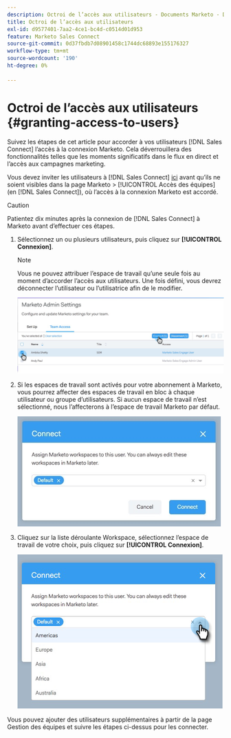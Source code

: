 ```yaml
---
description: Octroi de l’accès aux utilisateurs - Documents Marketo - Documentation du produit
title: Octroi de l’accès aux utilisateurs
exl-id: d9577401-7aa2-4ce1-bc4d-c0514d01d953
feature: Marketo Sales Connect
source-git-commit: 0d37fbdb7d08901458c1744dc68893e155176327
workflow-type: tm+mt
source-wordcount: '190'
ht-degree: 0%

---
```


# Octroi de l’accès aux utilisateurs {#granting-access-to-users}

Suivez les étapes de cet article pour accorder à vos utilisateurs [!DNL Sales Connect] l’accès à la connexion Marketo. Cela déverrouillera des fonctionnalités telles que les moments significatifs dans le flux en direct et l’accès aux campagnes marketing.

Vous devez inviter les utilisateurs à [!DNL Sales Connect] [ici](/help/marketo/product-docs/marketo-sales-connect/admin/invite-users.md) avant qu’ils ne soient visibles dans la page Marketo > [!UICONTROL Accès des équipes] (en [!DNL Sales Connect]), où l’accès à la connexion Marketo est accordé.

>[!CAUTION]
>
>Patientez dix minutes après la connexion de [!DNL Sales Connect] à Marketo avant d’effectuer ces étapes.

1. Sélectionnez un ou plusieurs utilisateurs, puis cliquez sur **[!UICONTROL Connexion]**.

   >[!NOTE]
   >
   >Vous ne pouvez attribuer l’espace de travail qu’une seule fois au moment d’accorder l’accès aux utilisateurs. Une fois défini, vous devrez déconnecter l’utilisateur ou l’utilisatrice afin de le modifier.

   ![](assets/granting-access-to-users-1.png)

1. Si les espaces de travail sont activés pour votre abonnement à Marketo, vous pourrez affecter des espaces de travail en bloc à chaque utilisateur ou groupe d’utilisateurs. Si aucun espace de travail n’est sélectionné, nous l’affecterons à l’espace de travail Marketo par défaut.

   ![](assets/granting-access-to-users-2.jpg)

1. Cliquez sur la liste déroulante Workspace, sélectionnez l’espace de travail de votre choix, puis cliquez sur **[!UICONTROL Connexion]**.

   ![](assets/granting-access-to-users-3.png)

Vous pouvez ajouter des utilisateurs supplémentaires à partir de la page Gestion des équipes et suivre les étapes ci-dessus pour les connecter.
